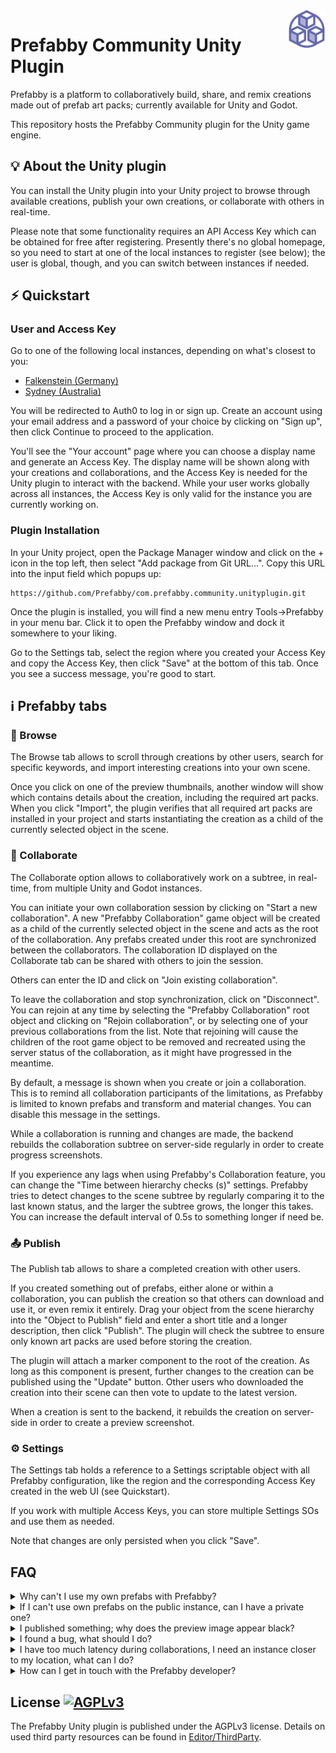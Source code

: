 <a href="https://prefabby.com">
    <img src="Images/PrefabbyLogo.png" alt="Prefabby logo" title="Prefabby" align="right" height="60" />
</a>

# Prefabby Community Unity Plugin

Prefabby is a platform to collaboratively build, share, and remix creations made out of prefab art packs; currently available for Unity and Godot.

This repository hosts the Prefabby Community plugin for the Unity game engine.

## 💡 About the Unity plugin

You can install the Unity plugin into your Unity project to browse through available creations, publish your own creations, or collaborate with others in real-time.

Please note that some functionality requires an API Access Key which can be obtained for free after registering. Presently there's no global homepage, so you need to start at one of the local instances to register (see below); the user is global, though, and you can switch between instances if needed.

## ⚡️ Quickstart

### User and Access Key

Go to one of the following local instances, depending on what's closest to you:

* [Falkenstein (Germany)](https://fsn.app.prefabby.com)
* [Sydney (Australia)](https://syd.app.prefabby.com)

You will be redirected to Auth0 to log in or sign up. Create an account using your email address and a password of your choice by clicking on "Sign up", then click Continue to proceed to the application.

You'll see the "Your account" page where you can choose a display name and generate an Access Key. The display name will be shown along with your creations and collaborations, and the Access Key is needed for the Unity plugin to interact with the backend. While your user works globally across all instances, the Access Key is only valid for the instance you are currently working on.

### Plugin Installation

In your Unity project, open the Package Manager window and click on the + icon in the top left, then select "Add package from Git URL...". Copy this URL into the input field which popups up:

	https://github.com/Prefabby/com.prefabby.community.unityplugin.git

Once the plugin is installed, you will find a new menu entry Tools->Prefabby in your menu bar. Click it to open the Prefabby window and dock it somewhere to your liking.

Go to the Settings tab, select the region where you created your Access Key and copy the Access Key, then click "Save" at the bottom of this tab. Once you see a success message, you're good to start.

## ℹ️ Prefabby tabs

### 👀 Browse

The Browse tab allows to scroll through creations by other users, search for specific keywords, and import interesting creations into your own scene.

Once you click on one of the preview thumbnails, another window will show which contains details about the creation, including the required art packs. When you click "Import", the plugin verifies that all required art packs are installed in your project and starts instantiating the creation as a child of the currently selected object in the scene.

### 👥 Collaborate

The Collaborate option allows to collaboratively work on a subtree, in real-time, from multiple Unity and Godot instances.

You can initiate your own collaboration session by clicking on "Start a new collaboration". A new "Prefabby Collaboration" game object will be created as a child of the currently selected object in the scene and acts as the root of the collaboration. Any prefabs created under this root are synchronized between the collaborators. The collaboration ID displayed on the Collaborate tab can be shared with others to join the session.

Others can enter the ID and click on "Join existing collaboration".

To leave the collaboration and stop synchronization, click on "Disconnect". You can rejoin at any time by selecting the "Prefabby Collaboration" root object and clicking on "Rejoin collaboration", or by selecting one of your previous collaborations from the list. Note that rejoining will cause the children of the root game object to be removed and recreated using the server status of the collaboration, as it might have progressed in the meantime.

By default, a message is shown when you create or join a collaboration. This is to remind all collaboration participants of the limitations, as Prefabby is limited to known prefabs and transform and material changes. You can disable this message in the settings.

While a collaboration is running and changes are made, the backend rebuilds the collaboration subtree on server-side regularly in order to create progress screenshots.

If you experience any lags when using Prefabby's Collaboration feature, you can change the "Time between hierarchy checks (s)" settings. Prefabby tries to detect changes to the scene subtree by regularly comparing it to the last known status, and the larger the subtree grows, the longer this takes. You can increase the default interval of 0.5s to something longer if need be.

### 📤 Publish

The Publish tab allows to share a completed creation with other users.

If you created something out of prefabs, either alone or within a collaboration, you can publish the creation so that others can download and use it, or even remix it entirely. Drag your object from the scene hierarchy into the "Object to Publish" field and enter a short title and a longer description, then click "Publish". The plugin will check the subtree to ensure only known art packs are used before storing the creation.

The plugin will attach a marker component to the root of the creation. As long as this component is present, further changes to the creation can be published using the "Update" button. Other users who downloaded the creation into their scene can then vote to update to the latest version.

When a creation is sent to the backend, it rebuilds the creation on server-side in order to create a preview screenshot.

### ⚙️ Settings

The Settings tab holds a reference to a Settings scriptable object with all Prefabby configuration, like the region and the corresponding Access Key created in the web UI (see Quickstart).

If you work with multiple Access Keys, you can store multiple Settings SOs and use them as needed.

Note that changes are only persisted when you click "Save".

## FAQ

<details>
  <summary>Why can't I use my own prefabs with Prefabby?</summary><br/>
  <p>
  	There are two reasons. First, Prefabby is primarily about sharing and remixing. Other users don't have access to your own prefabs, so they would be missing out. Second, Prefabby rebuilds your creations on the server to generate preview screenshots; this would not be possible with your own prefabs.
  </p>
</details>
<details>
  <summary>If I can't use own prefabs on the public instance, can I have a private one?</summary><br/>
  <p>
	Good thinking! Yes, you can. Please get in touch.
  </p>
</details>
<details>
  <summary>I published something; why does the preview image appear black?</summary><br/>
  <p>
	The preview images are gradually generated on one of the Prefabby instances. Please be patient. If no proper image shows up after some hours, Prefabby may have run into an error. In that case, move on to the next FAQ entry.
  </p>
</details>
<details>
  <summary>I found a bug, what should I do?</summary><br/>
  <p>
	Please gather all information and create a ticket. Particularly for collaborations, please include 1. the output of the activity log, 2. the console log, 3. a screenshot or a scene copy of your collaboration subtree. Any kind of additional information - like reproduction instructions or screen recordings - would be incredibly helpful.
  </p>
</details>
<details>
  <summary>I have too much latency during collaborations, I need an instance closer to my location, what can I do?</summary><br/>
  <p>
	Instances are currently created based on interest from the community. However, each instance/location costs money to run, and I am currently paying this out of my own pocket, so the options are limited. If you're willing and able to support financially, or if you deem the product worth paying a monthly fee, please get in touch.
  </p>
</details>
<details>
  <summary>How can I get in touch with the Prefabby developer?</summary><br/>
  <p>
	You can email me at matt@prefabby.com or DM me on Twitter/X @digitalbreed.
  </p>
</details>

## License [![AGPLv3](https://img.shields.io/badge/License-AGPL_v3-blue.svg)](./LICENSE.md)

The Prefabby Unity plugin is published under the AGPLv3 license. Details on used third party resources can be found in [Editor/ThirdParty](Editor/ThirdParty/README.txt).
